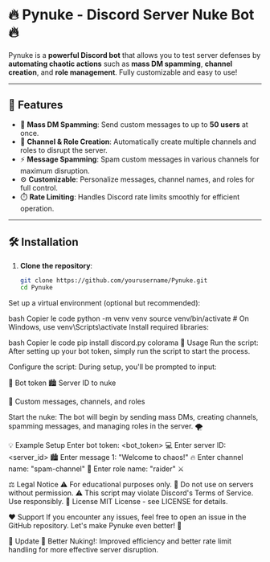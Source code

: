 # 🔥 **Pynuke - Discord Server Nuke Bot** 🔥

Pynuke is a **powerful Discord bot** that allows you to test server defenses by **automating chaotic actions** such as **mass DM spamming**, **channel creation**, and **role management**. Fully customizable and easy to use!

---

## 🚀 **Features**

- 💬 **Mass DM Spamming**: Send custom messages to up to **50 users** at once.
- 🔧 **Channel & Role Creation**: Automatically create multiple channels and roles to disrupt the server.
- ⚡ **Message Spamming**: Spam custom messages in various channels for maximum disruption.
- ⚙️ **Customizable**: Personalize messages, channel names, and roles for full control.
- ⏱️ **Rate Limiting**: Handles Discord rate limits smoothly for efficient operation.

---

## 🛠️ **Installation**

1. **Clone the repository**:
   ```bash
   git clone https://github.com/yourusername/Pynuke.git
   cd Pynuke
Set up a virtual environment (optional but recommended):

bash
Copier le code
python -m venv venv
source venv/bin/activate  # On Windows, use venv\Scripts\activate
Install required libraries:

bash
Copier le code
pip install discord.py colorama
🚀 Usage
Run the script: After setting up your bot token, simply run the script to start the process.

Configure the script: During setup, you'll be prompted to input:


🔑 Bot token
🏙️ Server ID to nuke

💌 Custom messages, channels, and roles

Start the nuke: The bot will begin by sending mass DMs, creating channels, spamming messages, and managing roles in the server. 🌪️

💡 Example Setup
Enter bot token: <bot_token> 💻
Enter server ID: <server_id> 🏙️
Enter message 1: "Welcome to chaos!" 🔥
Enter channel name: "spam-channel" 📢
Enter role name: "raider" ⚔️

⚖️ Legal Notice
⚠️ For educational purposes only.
🚫 Do not use on servers without permission.
⚠️ This script may violate Discord's Terms of Service. Use responsibly.
📝 License
MIT License - see LICENSE for details.

❤️ Support
If you encounter any issues, feel free to open an issue in the GitHub repository. Let's make Pynuke even better! 💪

🚨 Update
🚀 Better Nuking!: Improved efficiency and better rate limit handling for more effective server disruption.
